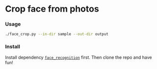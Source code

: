 # Crop face from photos

### Usage

```bash
./face_crop.py --in-dir sample --out-dir output
```

### Install

Install dependency [`face_recognition`](https://github.com/ageitgey/face_recognition) first.
Then clone the repo and have fun!
